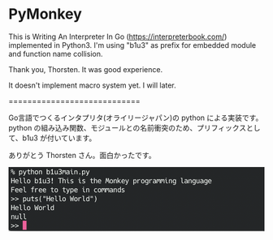 # PyMonkey

This is Writing An Interpreter In Go (https://interpreterbook.com/) implemented in Python3. I'm using "b1u3" as prefix for embedded module and function name collision.

Thank you, Thorsten. It was good experience.

It doesn't implement macro system yet. I will later.

============================

Go言語でつくるインタプリタ(オライリージャパン)の python による実装です。python の組み込み関数、モジュールとの名前衝突のため、プリフィックスとして、b1u3 が付いています。

ありがとう Thorsten さん。面白かったです。

![img](./img/sc1.png)
